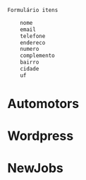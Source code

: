 ```PHP
Formulário itens

    nome
    email
    telefone
    endereco
    numero
    complemento
    bairro
    cidade
    uf

```

# Automotors

# Wordpress 


# NewJobs
